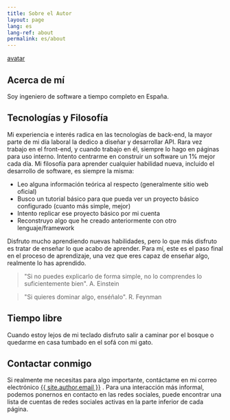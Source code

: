 ```yaml
---
title: Sobre el Autor
layout: page
lang: es
lang-ref: about
permalink: es/about
---
```


[avatar](/public/img/bristollcoding-avatar-happy.png)
## Acerca de mí
Soy ingeniero de software a tiempo completo en España.

## Tecnologías y Filosofía
Mi experiencia e interés radica en las tecnologías de back-end, la mayor parte de mi día laboral la dedico a diseñar y desarrollar API. Rara vez trabajo en el front-end, y cuando trabajo en él, siempre lo hago en páginas para uso interno. Intento centrarme en construir un software un 1% mejor cada día. Mi filosofía para aprender cualquier habilidad nueva, incluido el desarrollo de software, es siempre la misma:

   - Leo alguna información teórica al respecto (generalmente sitio web oficial)
   - Busco un tutorial básico para que pueda ver un proyecto básico configurado (cuanto más simple, mejor)
   - Intento replicar ese proyecto básico por mi cuenta
   - Reconstruyo algo que he creado anteriormente con otro lenguaje/framework

Disfruto mucho aprendiendo nuevas habilidades, pero lo que más disfruto es tratar de enseñar lo que acabo de aprender. Para mí, este es el paso final en el proceso de aprendizaje, una vez que eres capaz de enseñar algo, realmente lo has aprendido.

   > "Si no puedes explicarlo de forma simple, no lo comprendes lo suficientemente bien". A. Einstein

   > "Si quieres dominar algo, enséñalo". R. Feynman

## Tiempo libre
Cuando estoy lejos de mi teclado disfruto salir a caminar por el bosque o quedarme en casa tumbado en el sofá con mi gato.

## Contactar conmigo
Si realmente me necesitas para algo importante, contáctame en mi correo electrónico <a class="u-email" href="mailto:{{ site.author.email }}">{{ site.author.email }}</a> . Para una interacción más informal, podemos ponernos en contacto en las redes sociales, puede encontrar una lista de cuentas de redes sociales activas en la parte inferior de cada página.